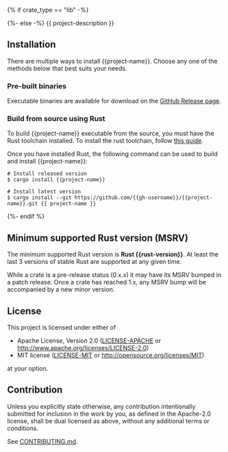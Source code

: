 <!-- cargo-sync-rdme title -->
<!-- cargo-sync-rdme badge -->

{% if crate_type == "lib" -%}
<!-- cargo-sync-rdme rustdoc -->
{%- else -%}
{{ project-description }}

## Installation

There are multiple ways to install {{project-name}}.
Choose any one of the methods below that best suits your needs.

### Pre-built binaries

Executable binaries are available for download on the [GitHub Release page].

[GitHub Release page]: https://github.com/{{gh-username}}/{{project-name}}/releases/

### Build from source using Rust

To build {{project-name}} executable from the source, you must have the Rust toolchain installed.
To install the rust toolchain, follow [this guide](https://www.rust-lang.org/tools/install).

Once you have installed Rust, the following command can be used to build and install {{project-name}}:

```console
# Install released version
$ cargo install {{project-name}}

# Install latest version
$ cargo install --git https://github.com/{{gh-username}}/{{project-name}}.git {{ project-name }}
```

{%- endif %}

## Minimum supported Rust version (MSRV)

The minimum supported Rust version is **Rust {{rust-version}}**.
At least the last 3 versions of stable Rust are supported at any given time.

While a crate is a pre-release status (0.x.x) it may have its MSRV bumped in a patch release.
Once a crate has reached 1.x, any MSRV bump will be accompanied by a new minor version.

## License

This project is licensed under either of

* Apache License, Version 2.0
   ([LICENSE-APACHE](LICENSE-APACHE) or <http://www.apache.org/licenses/LICENSE-2.0>)
* MIT license
   ([LICENSE-MIT](LICENSE-MIT) or <http://opensource.org/licenses/MIT>)

at your option.

## Contribution

Unless you explicitly state otherwise, any contribution intentionally submitted
for inclusion in the work by you, as defined in the Apache-2.0 license, shall be
dual licensed as above, without any additional terms or conditions.

See [CONTRIBUTING.md](CONTRIBUTING.md).
